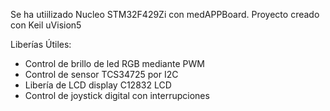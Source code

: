 Se ha utiilizado Nucleo STM32F429Zi con medAPPBoard.
Proyecto creado con Keil uVision5

Liberías Útiles:
  - Control de brillo de led RGB mediante PWM
  - Control de sensor TCS34725 por I2C
  - Libería de LCD display C12832 LCD
  - Control de joystick digital con interrupciones
    
